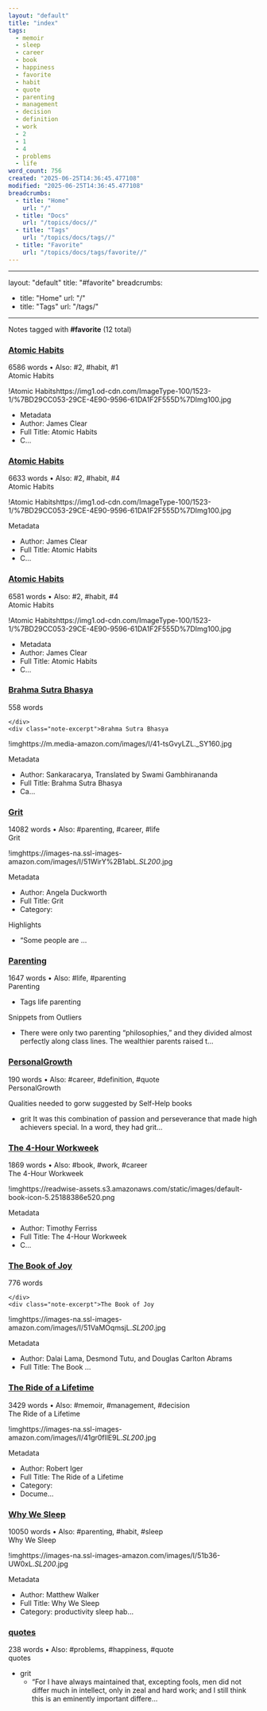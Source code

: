 ```yaml
---
layout: "default"
title: "index"
tags:
  - memoir
  - sleep
  - career
  - book
  - happiness
  - favorite
  - habit
  - quote
  - parenting
  - management
  - decision
  - definition
  - work
  - 2
  - 1
  - 4
  - problems
  - life
word_count: 756
created: "2025-06-25T14:36:45.477108"
modified: "2025-06-25T14:36:45.477108"
breadcrumbs:
  - title: "Home"
    url: "/"
  - title: "Docs"
    url: "/topics/docs//"
  - title: "Tags"
    url: "/topics/docs/tags//"
  - title: "Favorite"
    url: "/topics/docs/tags/favorite//"
---
```

---
layout: "default"
title: "#favorite"
breadcrumbs:
  - title: "Home"
    url: "/"
  - title: "Tags"
    url: "/tags/"
---
Notes tagged with **#favorite** (12 total)

<div class="note-grid">

<div class="note-card">
    <h3><a href="highlights/books/atomic-habits/">Atomic Habits</a></h3>
    <div class="note-meta">
        6586 words
        • Also: #2, #habit, #1
    </div>
    <div class="note-excerpt">Atomic Habits

!Atomic Habitshttps://img1.od-cdn.com/ImageType-100/1523-1/%7BD29CC053-29CE-4E90-9596-61DA1F2F555D%7DImg100.jpg
-  Metadata
- Author: James Clear
- Full Title: Atomic Habits
- C...</div>
</div>

<div class="note-card">
    <h3><a href="logseq/bak/highlights/books/atomic-habits/2024-10-05t08_51_53407zdesktop/">Atomic Habits</a></h3>
    <div class="note-meta">
        6633 words
        • Also: #2, #habit, #4
    </div>
    <div class="note-excerpt">Atomic Habits

!Atomic Habitshttps://img1.od-cdn.com/ImageType-100/1523-1/%7BD29CC053-29CE-4E90-9596-61DA1F2F555D%7DImg100.jpg

 Metadata

- Author: James Clear
- Full Title: Atomic Habits
- C...</div>
</div>

<div class="note-card">
    <h3><a href="logseq/bak/highlights/books/atomic-habits/2025-06-25t18_36_37332zdesktop/">Atomic Habits</a></h3>
    <div class="note-meta">
        6581 words
        • Also: #2, #habit, #4
    </div>
    <div class="note-excerpt">Atomic Habits

!Atomic Habitshttps://img1.od-cdn.com/ImageType-100/1523-1/%7BD29CC053-29CE-4E90-9596-61DA1F2F555D%7DImg100.jpg
-  Metadata
- Author: James Clear
- Full Title: Atomic Habits
- C...</div>
</div>

<div class="note-card">
    <h3><a href="highlights/books/brahma-sutra-bhasya/">Brahma Sutra Bhasya</a></h3>
    <div class="note-meta">
        558 words
        
    </div>
    <div class="note-excerpt">Brahma Sutra Bhasya

!imghttps://m.media-amazon.com/images/I/41-tsGvyLZL._SY160.jpg

 Metadata

- Author: Sankaracarya, Translated by Swami Gambhirananda
- Full Title: Brahma Sutra Bhasya
- Ca...</div>
</div>

<div class="note-card">
    <h3><a href="highlights/books/grit/">Grit</a></h3>
    <div class="note-meta">
        14082 words
        • Also: #parenting, #career, #life
    </div>
    <div class="note-excerpt">Grit

!imghttps://images-na.ssl-images-amazon.com/images/I/51WirY%2B1abL._SL200_.jpg

 Metadata

- Author: Angela Duckworth
- Full Title: Grit
- Category: 

 Highlights

- “Some people are ...</div>
</div>

<div class="note-card">
    <h3><a href="parenting/">Parenting</a></h3>
    <div class="note-meta">
        1647 words
        • Also: #life, #parenting
    </div>
    <div class="note-excerpt">Parenting

- Tags life parenting

 Snippets from Outliers

- There were only two parenting “philosophies,” and they divided almost perfectly along class lines. The wealthier parents raised t...</div>
</div>

<div class="note-card">
    <h3><a href="personalgrowth/">PersonalGrowth</a></h3>
    <div class="note-meta">
        190 words
        • Also: #career, #definition, #quote
    </div>
    <div class="note-excerpt">PersonalGrowth

 Qualities needed to gorw suggested by Self-Help books

- grit It was this combination of passion and perseverance that made high achievers special. In a word, they had grit...</div>
</div>

<div class="note-card">
    <h3><a href="highlights/books/the-4-hour-workweek/">The 4-Hour Workweek</a></h3>
    <div class="note-meta">
        1869 words
        • Also: #book, #work, #career
    </div>
    <div class="note-excerpt">The 4-Hour Workweek

!imghttps://readwise-assets.s3.amazonaws.com/static/images/default-book-icon-5.25188386e520.png

 Metadata

- Author: Timothy Ferriss
- Full Title: The 4-Hour Workweek
- C...</div>
</div>

<div class="note-card">
    <h3><a href="highlights/books/the-book-of-joy/">The Book of Joy</a></h3>
    <div class="note-meta">
        776 words
        
    </div>
    <div class="note-excerpt">The Book of Joy

!imghttps://images-na.ssl-images-amazon.com/images/I/51VaMOqmsjL._SL200_.jpg

 Metadata

- Author: Dalai Lama, Desmond Tutu, and Douglas Carlton Abrams
- Full Title: The Book ...</div>
</div>

<div class="note-card">
    <h3><a href="highlights/books/the-ride-of-a-lifetime/">The Ride of a Lifetime</a></h3>
    <div class="note-meta">
        3429 words
        • Also: #memoir, #management, #decision
    </div>
    <div class="note-excerpt">The Ride of a Lifetime

!imghttps://images-na.ssl-images-amazon.com/images/I/41gr0fllE9L._SL200_.jpg

 Metadata

- Author: Robert Iger
- Full Title: The Ride of a Lifetime
- Category:
- Docume...</div>
</div>

<div class="note-card">
    <h3><a href="highlights/books/why-we-sleep/">Why We Sleep</a></h3>
    <div class="note-meta">
        10050 words
        • Also: #parenting, #habit, #sleep
    </div>
    <div class="note-excerpt">Why We Sleep

!imghttps://images-na.ssl-images-amazon.com/images/I/51b36-UW0xL._SL200_.jpg

 Metadata

- Author: Matthew Walker
- Full Title: Why We Sleep
- Category: productivity sleep hab...</div>
</div>

<div class="note-card">
    <h3><a href="quotes/">quotes</a></h3>
    <div class="note-meta">
        238 words
        • Also: #problems, #happiness, #quote
    </div>
    <div class="note-excerpt">quotes

- grit
  - “For I have always maintained that, excepting fools, men did not differ much in intellect, only in zeal and hard work; and I still think this is an eminently important differe...</div>
</div>
</div>